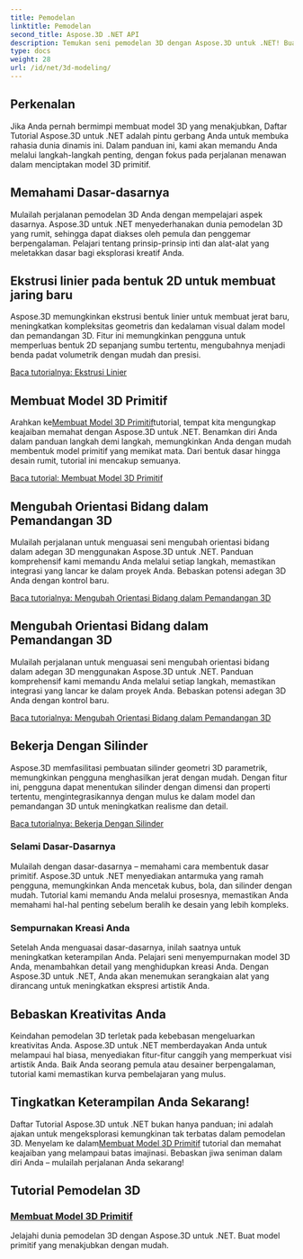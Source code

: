 ```yaml
---
title: Pemodelan
linktitle: Pemodelan
second_title: Aspose.3D .NET API
description: Temukan seni pemodelan 3D dengan Aspose.3D untuk .NET! Buat model primitif menawan dengan mudah dalam tutorial komprehensif ini. Bebaskan kreativitas Anda hari ini.
type: docs
weight: 28
url: /id/net/3d-modeling/
---
```


## Perkenalan

Jika Anda pernah bermimpi membuat model 3D yang menakjubkan, Daftar Tutorial Aspose.3D untuk .NET adalah pintu gerbang Anda untuk membuka rahasia dunia dinamis ini. Dalam panduan ini, kami akan memandu Anda melalui langkah-langkah penting, dengan fokus pada perjalanan menawan dalam menciptakan model 3D primitif.

## Memahami Dasar-dasarnya

Mulailah perjalanan pemodelan 3D Anda dengan mempelajari aspek dasarnya. Aspose.3D untuk .NET menyederhanakan dunia pemodelan 3D yang rumit, sehingga dapat diakses oleh pemula dan penggemar berpengalaman. Pelajari tentang prinsip-prinsip inti dan alat-alat yang meletakkan dasar bagi eksplorasi kreatif Anda.

## Ekstrusi linier pada bentuk 2D untuk membuat jaring baru

Aspose.3D memungkinkan ekstrusi bentuk linier untuk membuat jerat baru, meningkatkan kompleksitas geometris dan kedalaman visual dalam model dan pemandangan 3D. Fitur ini memungkinkan pengguna untuk memperluas bentuk 2D sepanjang sumbu tertentu, mengubahnya menjadi benda padat volumetrik dengan mudah dan presisi.

[Baca tutorialnya: Ekstrusi Linier](./linear-extrusion/)

## Membuat Model 3D Primitif

 Arahkan ke[Membuat Model 3D Primitif](./primitive-3d-models/)tutorial, tempat kita mengungkap keajaiban memahat dengan Aspose.3D untuk .NET. Benamkan diri Anda dalam panduan langkah demi langkah, memungkinkan Anda dengan mudah membentuk model primitif yang memikat mata. Dari bentuk dasar hingga desain rumit, tutorial ini mencakup semuanya.

[Baca tutorial: Membuat Model 3D Primitif](./primitive-3d-models/)

## Mengubah Orientasi Bidang dalam Pemandangan 3D

Mulailah perjalanan untuk menguasai seni mengubah orientasi bidang dalam adegan 3D menggunakan Aspose.3D untuk .NET. Panduan komprehensif kami memandu Anda melalui setiap langkah, memastikan integrasi yang lancar ke dalam proyek Anda. Bebaskan potensi adegan 3D Anda dengan kontrol baru.

[Baca tutorialnya: Mengubah Orientasi Bidang dalam Pemandangan 3D](./change-plane-orientation/)

## Mengubah Orientasi Bidang dalam Pemandangan 3D

Mulailah perjalanan untuk menguasai seni mengubah orientasi bidang dalam adegan 3D menggunakan Aspose.3D untuk .NET. Panduan komprehensif kami memandu Anda melalui setiap langkah, memastikan integrasi yang lancar ke dalam proyek Anda. Bebaskan potensi adegan 3D Anda dengan kontrol baru.

[Baca tutorialnya: Mengubah Orientasi Bidang dalam Pemandangan 3D](./change-plane-orientation/)


## Bekerja Dengan Silinder

Aspose.3D memfasilitasi pembuatan silinder geometri 3D parametrik, memungkinkan pengguna menghasilkan jerat dengan mudah. Dengan fitur ini, pengguna dapat menentukan silinder dengan dimensi dan properti tertentu, mengintegrasikannya dengan mulus ke dalam model dan pemandangan 3D untuk meningkatkan realisme dan detail.

[Baca tutorialnya: Bekerja Dengan Silinder](./working-with-cylinder/)



### Selami Dasar-Dasarnya

Mulailah dengan dasar-dasarnya – memahami cara membentuk dasar primitif. Aspose.3D untuk .NET menyediakan antarmuka yang ramah pengguna, memungkinkan Anda mencetak kubus, bola, dan silinder dengan mudah. Tutorial kami memandu Anda melalui prosesnya, memastikan Anda memahami hal-hal penting sebelum beralih ke desain yang lebih kompleks.

### Sempurnakan Kreasi Anda

Setelah Anda menguasai dasar-dasarnya, inilah saatnya untuk meningkatkan keterampilan Anda. Pelajari seni menyempurnakan model 3D Anda, menambahkan detail yang menghidupkan kreasi Anda. Dengan Aspose.3D untuk .NET, Anda akan menemukan serangkaian alat yang dirancang untuk meningkatkan ekspresi artistik Anda.

## Bebaskan Kreativitas Anda

Keindahan pemodelan 3D terletak pada kebebasan mengeluarkan kreativitas Anda. Aspose.3D untuk .NET memberdayakan Anda untuk melampaui hal biasa, menyediakan fitur-fitur canggih yang memperkuat visi artistik Anda. Baik Anda seorang pemula atau desainer berpengalaman, tutorial kami memastikan kurva pembelajaran yang mulus.

## Tingkatkan Keterampilan Anda Sekarang!

 Daftar Tutorial Aspose.3D untuk .NET bukan hanya panduan; ini adalah ajakan untuk mengeksplorasi kemungkinan tak terbatas dalam pemodelan 3D. Menyelam ke dalam[Membuat Model 3D Primitif](./primitive-3d-models/) tutorial dan memahat keajaiban yang melampaui batas imajinasi. Bebaskan jiwa seniman dalam diri Anda – mulailah perjalanan Anda sekarang!
## Tutorial Pemodelan 3D
### [Membuat Model 3D Primitif](./primitive-3d-models/)
Jelajahi dunia pemodelan 3D dengan Aspose.3D untuk .NET. Buat model primitif yang menakjubkan dengan mudah.